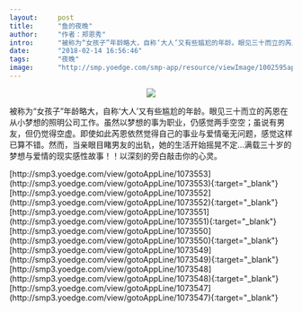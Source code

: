 ```yaml
---
layout:     post
title:      "鱼的夜晚"
author:     "作者：郑恩秀"
intro:      "被称为“女孩子”年龄略大，自称‘大人’又有些尴尬的年龄。眼见三十而立的芮恩在从小梦想的照明公司工作。虽然以梦想的事为职业，仍感觉两手空空；虽说有男友，但仍觉得空虚。即使如此芮恩依然觉得自己的事业与爱情毫无问题，感觉这样已算不错。然而，当亲眼目睹男友的出轨，她的生活开始摇晃不定…满载三十岁的梦想与爱情的现实感性故事！！以深刻的旁白敲击你的心灵。"
date:       "2018-02-14 16:56:46"
tags:       "夜晚"
image:      "http://smp.yoedge.com/smp-app/resource/viewImage/1002595appline.png"
---
```

<div style="text-align: center">
<p><img src="http://smp.yoedge.com/smp-app/resource/viewImage/1002595appline.png"/></p>
</div>
<p class="post-meta">
<span>被称为“女孩子”年龄略大，自称‘大人’又有些尴尬的年龄。眼见三十而立的芮恩在从小梦想的照明公司工作。虽然以梦想的事为职业，仍感觉两手空空；虽说有男友，但仍觉得空虚。即使如此芮恩依然觉得自己的事业与爱情毫无问题，感觉这样已算不错。然而，当亲眼目睹男友的出轨，她的生活开始摇晃不定…满载三十岁的梦想与爱情的现实感性故事！！以深刻的旁白敲击你的心灵。</span>
</p>
[http://smp3.yoedge.com/view/gotoAppLine/1073553](http://smp3.yoedge.com/view/gotoAppLine/1073553){:target="_blank"}
[http://smp3.yoedge.com/view/gotoAppLine/1073552](http://smp3.yoedge.com/view/gotoAppLine/1073552){:target="_blank"}
[http://smp3.yoedge.com/view/gotoAppLine/1073551](http://smp3.yoedge.com/view/gotoAppLine/1073551){:target="_blank"}
[http://smp3.yoedge.com/view/gotoAppLine/1073550](http://smp3.yoedge.com/view/gotoAppLine/1073550){:target="_blank"}
[http://smp3.yoedge.com/view/gotoAppLine/1073549](http://smp3.yoedge.com/view/gotoAppLine/1073549){:target="_blank"}
[http://smp3.yoedge.com/view/gotoAppLine/1073548](http://smp3.yoedge.com/view/gotoAppLine/1073548){:target="_blank"}
[http://smp3.yoedge.com/view/gotoAppLine/1073547](http://smp3.yoedge.com/view/gotoAppLine/1073547){:target="_blank"}


